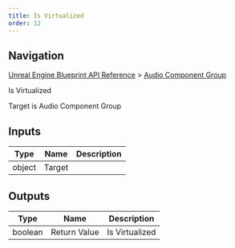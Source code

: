 ```yaml
---
title: Is Virtualized
order: 12
---
```

## Navigation

[Unreal Engine Blueprint API Reference](https://dev.epicgames.com/documentation/en-us/unreal-engine/BlueprintAPI) > [Audio Component Group](https://dev.epicgames.com/documentation/en-us/unreal-engine/BlueprintAPI/AudioComponentGroup)

Is Virtualized

Target is Audio Component Group

## Inputs

| Type | Name | Description |
| --- | --- | --- |
| object | Target |  |

## Outputs

| Type | Name | Description |
| --- | --- | --- |
| boolean | Return Value | Is Virtualized |
